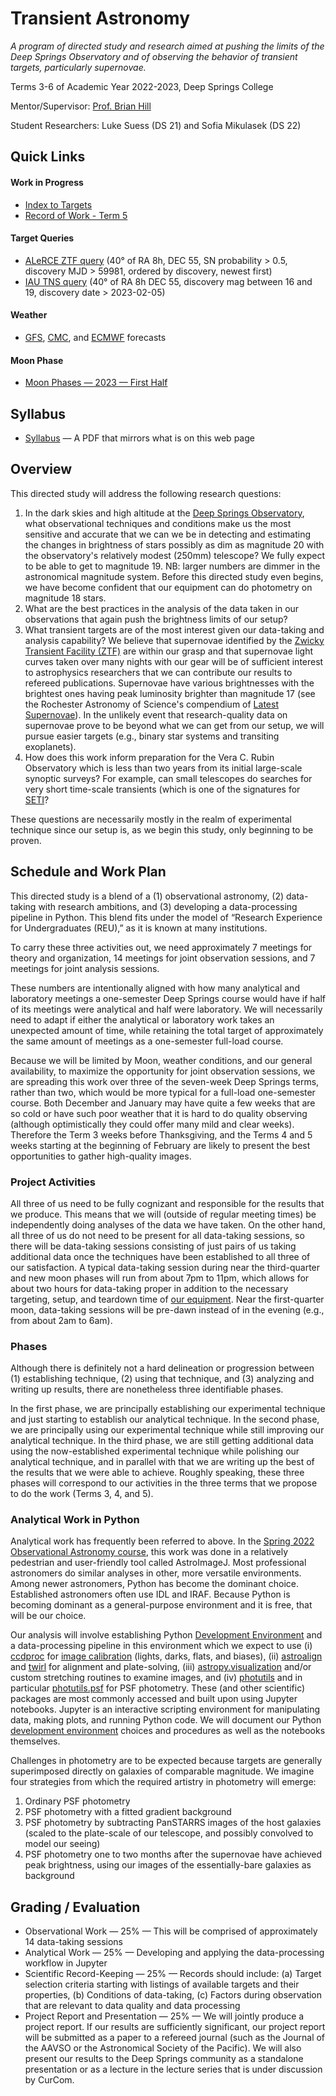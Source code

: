 # Transient Astronomy

*A program of directed study and research aimed at pushing the limits of the Deep Springs Observatory and of observing the behavior of transient targets, particularly supernovae.*

Terms 3-6 of Academic Year 2022-2023, Deep Springs College

Mentor/Supervisor: [Prof. Brian Hill](../index.html)

Student Researchers: Luke Suess (DS 21) and Sofia Mikulasek (DS 22)

## Quick Links

#### Work in Progress

* [Index to Targets](./targets/index.html)
* [Record of Work - Term 5](./record_of_work-term_5.html)

#### Target Queries

* [ALeRCE ZTF query](https://alerce.online/?selectedClassifier=stamp_classifier&selectedClass=SN&probability=0.5&ndet=2&ndet=2797&ranking=1&firstmjd=59981&ra=120&dec=55&radius=144000&count=false&page=1&perPage=20) (40&deg; of RA 8h, DEC 55, SN probability > 0.5, discovery MJD > 59981, ordered by discovery, newest first)
* [IAU TNS query](https://www.wis-tns.org/search?&ra=120.0&decl=55.0&radius=40.0&coords_unit=deg&date_start%5Bdate%5D=2023-02-05&date_end%5Bdate%5D=&discovery_mag_min=16&discovery_mag_max=19) (40&deg; of RA 8h DEC 55, discovery mag between 16 and 19, discovery date > 2023-02-05)

#### Weather

* [GFS](https://forecast.weather.gov/MapClick.php?w0=t&w3=sfcwind&w3u=1&w4=sky&w5=pop&w7=rain&w9=snow&w13u=0&w16u=1&w17u=1&AheadHour=0&Submit=Submit&FcstType=graphical&textField1=37.3717&textField2=-117.984&site=all&unit=0&dd=&bw=), [CMC](https://www.cleardarksky.com/c/DpSprObCAkey.html?1), and [ECMWF](https://www.yr.no/en/forecast/graph/2-5346035/United%20States/California/Inyo%20County/The%20Elephant) forecasts

#### Moon Phase

* [Moon Phases &mdash; 2023 &mdash; First Half](./resources/MoonPhases-2023H1.png)

## Syllabus

* [Syllabus](./TransientAstronomySyllabus.pdf) &mdash; A PDF that mirrors what is on this web page

## Overview

This directed study will address the following research questions:

1. In the dark skies and high altitude at the [Deep Springs Observatory](../deep-springs-observatory/index.html), what observational techniques and conditions make us the most sensitive and accurate that we can we be in detecting and estimating the changes in brightness of stars possibly as dim as magnitude 20 with the observatory's relatively modest (250mm) telescope? We fully expect to be able to get to magnitude 19. NB: larger numbers are dimmer in the astronomical magnitude system. Before this directed study even begins, we have become confident that our equipment can do photometry on magnitude 18 stars.
2. What are the best practices in the analysis of the data taken in our observations that again push the brightness limits of our setup?
3. What transient targets are of the most interest given our data-taking and analysis capability? We believe that supernovae identified by the [Zwicky Transient Facility (ZTF)](https://www.ztf.caltech.edu) are within our grasp and that supernovae light curves taken over many nights with our gear will be of sufficient interest to astrophysics researchers that we can contribute our results to refereed publications. Supernovae have various brightnesses with the brightest ones having peak luminosity brighter than magnitude 17 (see the Rochester Astronomy of Science's compendium of [Latest Supernovae](https://www.rochesterastronomy.org/supernova.html)). In the unlikely event that research-quality data on supernovae prove to be beyond what we can get from our setup, we will pursue easier targets (e.g., binary star systems and transiting exoplanets).
4. How does this work inform preparation for the Vera C. Rubin Observatory which is less than two years from its initial large-scale synoptic surveys? For example, can small telescopes do searches for very short time-scale transients (which is one of the signatures for [SETI](https://jradavenport.github.io/seti_with_lsst2023/)?

These questions are necessarily mostly in the realm of experimental technique since our setup is, as we begin this study, only beginning to be proven.

## Schedule and Work Plan

This directed study is a blend of a (1) observational astronomy, (2) data-taking with research ambitions, and (3) developing a data-processing pipeline in Python. This blend fits under the model of &ldquo;Research Experience for Undergraduates (REU),&rdquo; as it is known at many institutions.

To carry these three activities out, we need approximately 7 meetings for theory and organization, 14 meetings for joint observation sessions, and 7 meetings for joint analysis sessions.

These numbers are intentionally aligned with how many analytical and laboratory meetings a one-semester Deep Springs course would have if half of its meetings were analytical and half were laboratory. We will necessarily need to adapt if either the analytical or laboratory work takes an unexpected amount of time, while retaining the total target of approximately the same amount of meetings as a one-semester full-load course.

Because we will be limited by Moon, weather conditions, and our general availability, to maximize the opportunity for joint observation sessions, we are spreading this work over three of the seven-week Deep Springs terms, rather than two, which would be more typical for a full-load one-semester course. Both December and January may have quite a few weeks that are so cold or have such poor weather that it is hard to do quality observing (although optimistically they could offer many mild and clear weeks). Therefore the Term 3 weeks before Thanksgiving, and the Terms 4 and 5 weeks starting at the beginning of February are likely to present the best opportunities to gather high-quality images.

### Project Activities

All three of us need to be fully cognizant and responsible for the results that we produce. This means that we will (outside of regular meeting times) be independently doing analyses of the data we have taken. On the other hand, all three of us do not need to be present for all data-taking sessions, so there will be data-taking sessions consisting of just pairs of us taking additional data once the techniques have been established to all three of our satisfaction. A typical data-taking session during near the third-quarter and new moon phases will run from about 7pm to 11pm, which allows for about two hours for data-taking proper in addition to the necessary targeting, setup, and teardown time of [our equipment](./equipment/index.html). Near the first-quarter moon, data-taking sessions will be pre-dawn instead of in the evening (e.g., from about 2am to 6am).

### Phases

Although there is definitely not a hard delineation or progression between (1) establishing technique, (2) using that technique, and (3) analyzing and writing up results, there are nonetheless three identifiable phases.

In the first phase, we are principally establishing our experimental technique and just starting to establish our analytical technique. In the second phase, we are principally using our experimental technique while still improving our analytical technique. In the third phase, we are still getting additional data using the now-established experimental technique while polishing our analytical technique, and in parallel with that we are writing up the best of the results that we were able to achieve.
Roughly speaking, these three phases will correspond to our activities in the three terms that we propose to do the work (Terms 3, 4, and 5).

### Analytical Work in Python

Analytical work has frequently been referred to above. In the [Spring 2022 Observational Astronomy course](../observational-astronomy/index.html), this work was done in a relatively pedestrian and user-friendly tool called AstroImageJ. Most professional astronomers do similar analyses in other, more versatile environments. Among newer astronomers, Python has become the dominant choice. Established astronomers often use IDL and IRAF. Because Python is becoming dominant as a general-purpose environment and it is free, that will be our choice.

Our analysis will involve establishing Python [Development Environment](./software/development_environment.html) and a data-processing pipeline in this environment which we expect to use (i) [ccdproc](https://ccdproc.readthedocs.io/en/latest/) for [image calibration](./resources/ImageCalibration.pdf) (lights, darks, flats, and biases), (ii) [astroalign](https://astroalign.quatrope.org/en/latest/) and [twirl](https://github.com/lgrcia/twirl) for alignment and plate-solving, (iii) [astropy.visualization](https://docs.astropy.org/en/stable/visualization/index.html) and/or custom stretching routines to examine images, and (iv) [photutils](https://photutils.readthedocs.io/en/stable/getting_started.html) and in particular [photutils.psf](https://photutils.readthedocs.io/en/stable/psf.html) for PSF photometry. These (and other scientific) packages are most commonly accessed and built upon using Jupyter notebooks. Jupyter is an interactive scripting environment for manipulating data, making plots, and running Python code. We will document our Python [development environment](./software/development_environment.html) choices and procedures as well as the notebooks themselves.

Challenges in photometry are to be expected because targets are generally superimposed directly on galaxies of comparable magnitude. We imagine four strategies from which the required artistry in photometry will emerge:
  
  1.  Ordinary PSF photometry
  2.  PSF photometry with a fitted gradient background
  3.  PSF photometry by subtracting PanSTARRS images of the host galaxies (scaled to the plate-scale of our telescope, and possibly convolved to model our seeing)
  4.  PSF photometry one to two months after the supernovae have achieved peak brightness, using our images of the essentially-bare galaxies as background

## Grading / Evaluation

* Observational Work &mdash; 25% &mdash; This will be comprised of approximately 14 data-taking sessions
* Analytical Work &mdash; 25% &mdash; Developing and applying the data-processing workflow in Jupyter
* Scientific Record-Keeping &mdash; 25% &mdash; Records should include: (a) Target selection criteria starting with listings of available targets and their properties, (b) Conditions of data-taking, (c) Factors during observation that are relevant to data quality and data processing
* Project Report and Presentation &mdash; 25% &mdash; We will jointly produce a project report. If our results are sufficiently significant, our project report will be submitted as a paper to a refereed journal (such as the Journal of the AAVSO or the Astronomical Society of the Pacific). We will also present our results to the Deep Springs community as a standalone presentation or as a lecture in the lecture series that is under discussion by CurCom.

